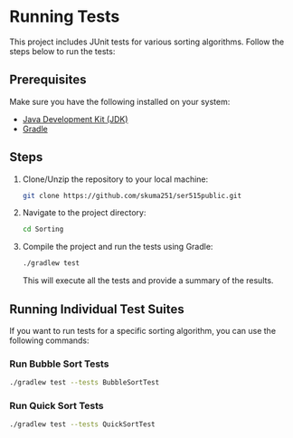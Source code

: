 # Running Tests

This project includes JUnit tests for various sorting algorithms. Follow the steps below to run the tests:

## Prerequisites

Make sure you have the following installed on your system:

- [Java Development Kit (JDK)](https://www.oracle.com/java/technologies/javase-downloads.html)
- [Gradle](https://gradle.org/install/)

## Steps

1. Clone/Unzip the repository to your local machine:

    ```bash
    git clone https://github.com/skuma251/ser515public.git
    ```

2. Navigate to the project directory:

    ```bash
    cd Sorting
    ```

3. Compile the project and run the tests using Gradle:

    ```bash
    ./gradlew test
    ```

   This will execute all the tests and provide a summary of the results.

## Running Individual Test Suites

If you want to run tests for a specific sorting algorithm, you can use the following commands:

### Run Bubble Sort Tests

```bash
./gradlew test --tests BubbleSortTest
```

### Run Quick Sort Tests

```bash
./gradlew test --tests QuickSortTest
```

